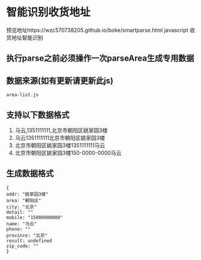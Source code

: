 # 智能识别收货地址
预览地址https://wzc570738205.github.io/boke/smartparse.html
javascript 收货地址智能识别

## 执行parse之前必须操作一次parseArea生成专用数据

## 数据来源(如有更新请更新此js)
```
area-list.js
```
## 支持以下数据格式

1. 马云,1351111111,北京市朝阳区姚家园3楼
2. 马云1351111111北京市朝阳区姚家园3楼
3. 北京市朝阳区姚家园3楼1351111111马云
4. 北京市朝阳区姚家园3楼150-0000-0000马云

## 生成数据格式
```
{
addr: "姚家园3楼"
area: "朝阳区"
city: "北京"
detail: ""
mobile: "15000000000"
name: "马云"
phone: ""
province: "北京"
result: undefined
zip_code: ""
}
```

